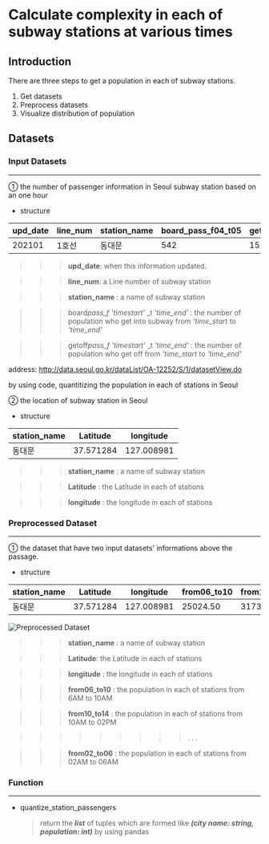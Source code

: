 # Calculate complexity in each of subway stations at various times

## Introduction

There are three steps to get a population in each of subway stations.

1. Get datasets
2. Preprocess datasets
3. Visualize distribution of population

## Datasets

### Input Datasets

---

① the number of passenger information in Seoul subway station based on an one hour

- structure

| upd_date | line_num | station_name | board_pass_f04_t05 | getoff_pass_f04_t05 | ... |
| -------- | -------- | ------------ | ------------------ | ------------------- | --- |
| 202101   | 1호선    | 동대문       | 542                | 15                  | ... |

> > > **upd_date**: when this information updated.

> > > **line_num**: a Line number of subway station

> > > **station_name** : a name of subway station

> > > board*pass_f *'time*start'* \_t _'time_end'_ : the number of population who get into subway from _'time_start_ to _'time_end'_

> > > getoff*pass_f *'time*start'* \_t _'time_end'_ : the number of population who get off from _'time_start_ to _'time_end'_

address: http://data.seoul.go.kr/dataList/OA-12252/S/1/datasetView.do

by using code, quantitizing the population in each of stations in Seoul

② the location of subway station in Seoul

- structure

| station_name | Latitude  | longitude  |
| ------------ | --------- | ---------- |
| 동대문       | 37.571284 | 127.008981 |

> > > **station_name** : a name of subway station

> > > **Latitude** : the Latitude in each of stations

> > > **longitude** : the longitude in each of stations

### Preprocessed Dataset

---

① the dataset that have two input datasets' informations above the passage.

- structure

| station_name | Latitude  | longitude  | from06_to10 | from10_to14 | ... | from02_to06 |
| ------------ | --------- | ---------- | ----------- | ----------- | --- | ----------- |
| 동대문       | 37.571284 | 127.008981 | 25024.50    | 31739.25    | ... | 3742.75     |

![Preprocessed Dataset](https://user-images.githubusercontent.com/67536790/107029381-460dfb00-67f2-11eb-92cb-02df5eac6802.PNG)


> > > **station_name** : a name of subway station

> > > **Latitude**: the Latitude in each of stations

> > > **longitude** : the longitude in each of stations

> > > **from06_to10** : the population in each of stations from 6AM to 10AM

> > > **from10_to14** : the population in each of stations from 10AM to 02PM

> > > > > > > > > .
> > > > > > > > > .
> > > > > > > > > .

> > > **from02_to06** : the population in each of stations from 02AM to 06AM

### Function

---

- quantize_station_passengers
  > return the **_list_** of tuples which are formed like **_(city name: string, population: int)_** by using pandas
